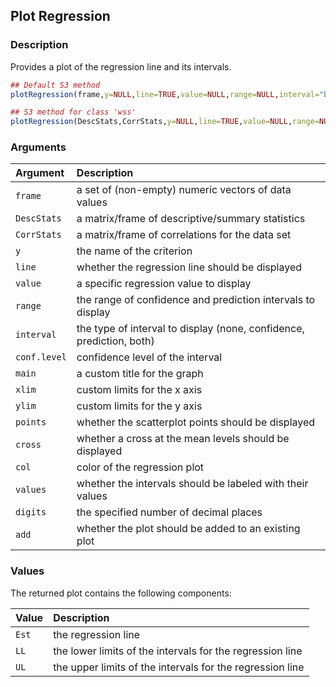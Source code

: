 ## Plot Regression

### Description

Provides a plot of the regression line and its intervals.

```r
## Default S3 method
plotRegression(frame,y=NULL,line=TRUE,value=NULL,range=NULL,interval="both",conf.level=.95,main=NULL,xlim=NULL,ylim=NULL,points=TRUE,cross=FALSE,col="black",values=TRUE,digits=3,add=FALSE)

## S3 method for class 'wss'
plotRegression(DescStats,CorrStats,y=NULL,line=TRUE,value=NULL,range=NULL,interval="both",conf.level=.95,main=NULL,xlim=NULL,ylim=NULL,cross=FALSE,col="black",values=TRUE,digits=3,add=FALSE)
```

### Arguments

Argument | Description
:-- | :--
```frame``` | a set of (non-empty) numeric vectors of data values
```DescStats``` | a matrix/frame of descriptive/summary statistics
```CorrStats``` | a matrix/frame of correlations for the data set
```y``` | the name of the criterion
```line``` | whether the regression line should be displayed
```value``` | a specific regression value to display
```range``` | the range of confidence and prediction intervals to display
```interval``` | the type of interval to display (none, confidence, prediction, both)
```conf.level``` | confidence level of the interval
```main``` | a custom title for the graph
```xlim``` | custom limits for the x axis
```ylim``` | custom limits for the y axis
```points``` | whether the scatterplot points should be displayed
```cross``` | whether a cross at the mean levels should be displayed
```col``` | color of the regression plot
```values``` | whether the intervals should be labeled with their values
```digits``` | the specified number of decimal places
```add``` | whether the plot should be added to an existing plot

### Values

The returned plot contains the following components:

Value | Description
:-- | :--  
```Est``` | the regression line
```LL``` | the lower limits of the intervals for the regression line
```UL``` | the upper limits of the intervals for the regression line
